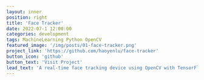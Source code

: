 ```yaml
---
layout: inner
position: right
title: 'Face Tracker'
date: 2022-07-1 12:00:00
categories: development
tags: MachineLearning Python OpenCV
featured_image: '/img/posts/01-face-tracker.png'
project_link: 'https://github.com/haoyenlu/face-tracker'
button_icon: 'github'
button_text: 'Visit Project'
lead_text: 'A real-time face tracking device using OpenCV with TensorFlow.'
---
```

